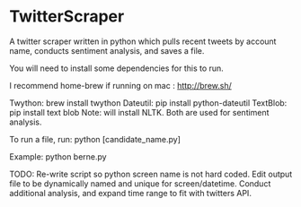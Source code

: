 # TwitterScraper
A twitter scraper written in python which pulls recent tweets by account name, conducts sentiment analysis, and saves a file.

You will need to install some dependencies for this to run.

I recommend home-brew if running on mac : http://brew.sh/

Twython:
brew install twython
Dateutil:
pip install python-dateutil
TextBlob:
pip install text blob
	Note: will install NLTK. Both are used for sentiment analysis.

To run a file, run: python [candidate_name.py]

Example: python berne.py

TODO: 
Re-write script so python screen name is not hard coded.
Edit output file to be dynamically named and unique for screen/datetime.
Conduct additional analysis, and expand time range to fit with twitters API.